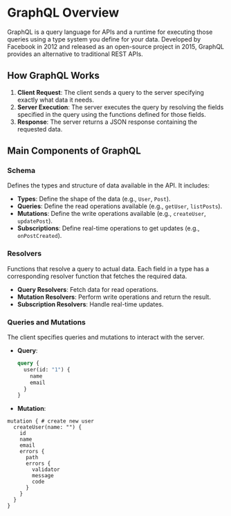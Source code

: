 # GraphQL Overview

GraphQL is a query language for APIs and a runtime for executing those queries using a type system you define for your data. Developed by Facebook in 2012 and released as an open-source project in 2015, GraphQL provides an alternative to traditional REST APIs.

## How GraphQL Works

1. **Client Request**: The client sends a query to the server specifying exactly what data it needs.
2. **Server Execution**: The server executes the query by resolving the fields specified in the query using the functions defined for those fields.
3. **Response**: The server returns a JSON response containing the requested data.

## Main Components of GraphQL

### Schema

Defines the types and structure of data available in the API. It includes:

- **Types**: Define the shape of the data (e.g., `User`, `Post`).
- **Queries**: Define the read operations available (e.g., `getUser`, `listPosts`).
- **Mutations**: Define the write operations available (e.g., `createUser`, `updatePost`).
- **Subscriptions**: Define real-time operations to get updates (e.g., `onPostCreated`).

### Resolvers

Functions that resolve a query to actual data. Each field in a type has a corresponding resolver function that fetches the required data.

- **Query Resolvers**: Fetch data for read operations.
- **Mutation Resolvers**: Perform write operations and return the result.
- **Subscription Resolvers**: Handle real-time updates.

### Queries and Mutations

The client specifies queries and mutations to interact with the server.

- **Query**:

  ```graphql
  query {
    user(id: "1") {
      name
      email
    }
  }
  ```

- **Mutation**:

```
mutation { # create new user
  createUser(name: "") {
    id
    name
    email
    errors {
      path
      errors {
      	validator
      	message
      	code
      }
    }
  }
}
```
